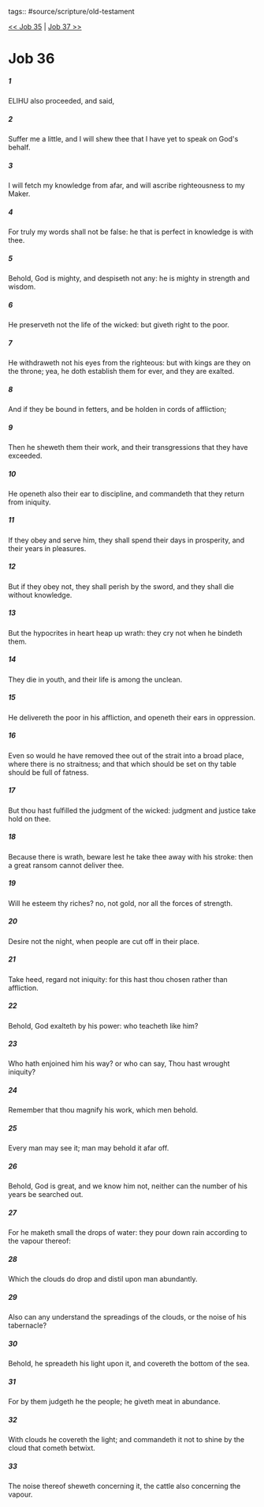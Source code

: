 tags:: #source/scripture/old-testament

[<< Job 35](/Old_Testament/18_Job/Job_35.md) | [Job 37 >>](/Old_Testament/18_Job/Job_37.md)

# Job 36

##### 1

ELIHU also proceeded, and said,

##### 2

Suffer me a little, and I will shew thee that I have yet to speak on God's behalf.

##### 3

I will fetch my knowledge from afar, and will ascribe righteousness to my Maker.

##### 4

For truly my words shall not be false: he that is perfect in knowledge is with thee.

##### 5

Behold, God is mighty, and despiseth not any: he is mighty in strength and wisdom.

##### 6

He preserveth not the life of the wicked: but giveth right to the poor.

##### 7

He withdraweth not his eyes from the righteous: but with kings are they on the throne; yea, he doth establish them for ever, and they are exalted.

##### 8

And if they be bound in fetters, and be holden in cords of affliction;

##### 9

Then he sheweth them their work, and their transgressions that they have exceeded.

##### 10

He openeth also their ear to discipline, and commandeth that they return from iniquity.

##### 11

If they obey and serve him, they shall spend their days in prosperity, and their years in pleasures.

##### 12

But if they obey not, they shall perish by the sword, and they shall die without knowledge.

##### 13

But the hypocrites in heart heap up wrath: they cry not when he bindeth them.

##### 14

They die in youth, and their life is among the unclean.

##### 15

He delivereth the poor in his affliction, and openeth their ears in oppression.

##### 16

Even so would he have removed thee out of the strait into a broad place, where there is no straitness; and that which should be set on thy table should be full of fatness.

##### 17

But thou hast fulfilled the judgment of the wicked: judgment and justice take hold on thee.

##### 18

Because there is wrath, beware lest he take thee away with his stroke: then a great ransom cannot deliver thee.

##### 19

Will he esteem thy riches? no, not gold, nor all the forces of strength.

##### 20

Desire not the night, when people are cut off in their place.

##### 21

Take heed, regard not iniquity: for this hast thou chosen rather than affliction.

##### 22

Behold, God exalteth by his power: who teacheth like him?

##### 23

Who hath enjoined him his way? or who can say, Thou hast wrought iniquity?

##### 24

Remember that thou magnify his work, which men behold.

##### 25

Every man may see it; man may behold it afar off.

##### 26

Behold, God is great, and we know him not, neither can the number of his years be searched out.

##### 27

For he maketh small the drops of water: they pour down rain according to the vapour thereof:

##### 28

Which the clouds do drop and distil upon man abundantly.

##### 29

Also can any understand the spreadings of the clouds, or the noise of his tabernacle?

##### 30

Behold, he spreadeth his light upon it, and covereth the bottom of the sea.

##### 31

For by them judgeth he the people; he giveth meat in abundance.

##### 32

With clouds he covereth the light; and commandeth it not to shine by the cloud that cometh betwixt.

##### 33

The noise thereof sheweth concerning it, the cattle also concerning the vapour.
